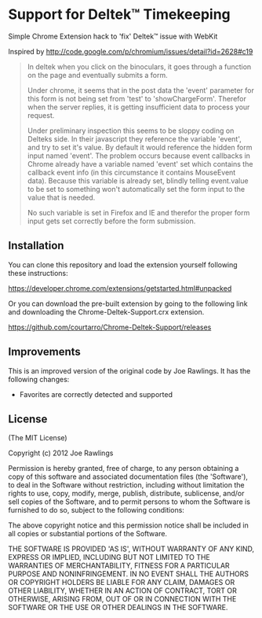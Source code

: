 Support for Deltek™ Timekeeping
===============================

Simple Chrome Extension hack to 'fix' Deltek™ issue with WebKit

Inspired by http://code.google.com/p/chromium/issues/detail?id=2628#c19

>In deltek when you click on the binoculars, it goes through a function on the page and eventually submits a form. 
>
>Under chrome, it seems that in the post data the 'event' parameter for this form is not being set from 'test' to 'showChargeForm'. Therefor when the server replies, it is getting insufficient data to process your request.
>
>Under preliminary inspection this seems to be sloppy coding on Delteks side. In their javascript they reference the variable 'event', and try to set it's value. By default it would reference the hidden form input named 'event'. The problem occurs because event callbacks in Chrome already have a variable named 'event' set which contains the callback event info (in this circumstance it contains MouseEvent data). Because this variable is already set, blindly telling event.value to be set to something won't automatically set the form input to the value that is needed.
>
>No such variable is set in Firefox and IE and therefor the proper form input gets set correctly before the form submission.

Installation
------------

You can clone this repository and load the extension yourself following these instructions:

https://developer.chrome.com/extensions/getstarted.html#unpacked

Or you can download the pre-built extension by going to the following link and downloading the Chrome-Deltek-Support.crx extension.

https://github.com/courtarro/Chrome-Deltek-Support/releases

Improvements
------------

This is an improved version of the original code by Joe Rawlings. It has the following changes:

- Favorites are correctly detected and supported

License
-------

(The MIT License)

Copyright (c) 2012 Joe Rawlings

Permission is hereby granted, free of charge, to any person obtaining
a copy of this software and associated documentation files (the
'Software'), to deal in the Software without restriction, including
without limitation the rights to use, copy, modify, merge, publish,
distribute, sublicense, and/or sell copies of the Software, and to
permit persons to whom the Software is furnished to do so, subject to
the following conditions:

The above copyright notice and this permission notice shall be
included in all copies or substantial portions of the Software.

THE SOFTWARE IS PROVIDED 'AS IS', WITHOUT WARRANTY OF ANY KIND,
EXPRESS OR IMPLIED, INCLUDING BUT NOT LIMITED TO THE WARRANTIES OF
MERCHANTABILITY, FITNESS FOR A PARTICULAR PURPOSE AND NONINFRINGEMENT.
IN NO EVENT SHALL THE AUTHORS OR COPYRIGHT HOLDERS BE LIABLE FOR ANY
CLAIM, DAMAGES OR OTHER LIABILITY, WHETHER IN AN ACTION OF CONTRACT,
TORT OR OTHERWISE, ARISING FROM, OUT OF OR IN CONNECTION WITH THE
SOFTWARE OR THE USE OR OTHER DEALINGS IN THE SOFTWARE.